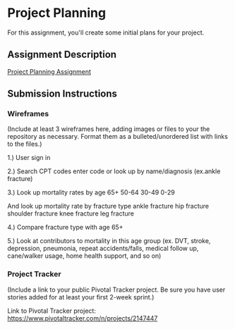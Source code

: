 # Project Planning
For this assignment, you'll create some initial plans for your project.

## Assignment Description
[Project Planning Assignment](https://education.launchcode.org/liftoff/assignments/planning/)

## Submission Instructions

### Wireframes

(Include at least 3 wireframes here, adding images or files to your the repository as necessary. Format them as a bulleted/unordered list with links to the files.)

1.)
User sign in 

2.)
Search CPT codes
    enter code 
    or 
    look up by name/diagnosis (ex.ankle fracture)

3.)
Look up mortality rates by age 
    65+
    50-64
    30-49
    0-29

And look up mortality rate by fracture type
    ankle fracture
    hip fracture 
    shoulder fracture 
    knee fracture 
    leg fracture 

4.)
Compare fracture type with age 65+ 

5.)
Look at contributors to mortality in this age group (ex. DVT, stroke, depression, pneumonia, repeat accidents/falls, medical follow up, cane/walker usage, home health support, and so on)

### Project Tracker

(Include a link to your public Pivotal Tracker project. Be sure you have user stories added for at least your first 2-week sprint.)

Link to Pivotal Tracker project: 
https://www.pivotaltracker.com/n/projects/2147447